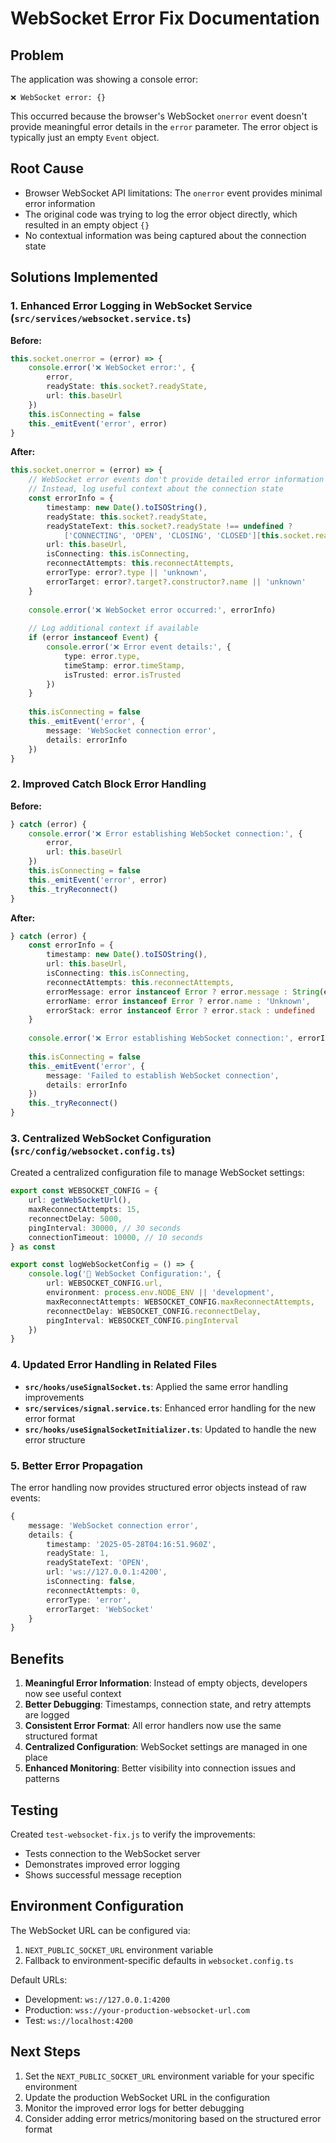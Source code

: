 # WebSocket Error Fix Documentation

## Problem
The application was showing a console error:
```
❌ WebSocket error: {}
```

This occurred because the browser's WebSocket `onerror` event doesn't provide meaningful error details in the `error` parameter. The error object is typically just an empty `Event` object.

## Root Cause
- Browser WebSocket API limitations: The `onerror` event provides minimal error information
- The original code was trying to log the error object directly, which resulted in an empty object `{}`
- No contextual information was being captured about the connection state

## Solutions Implemented

### 1. Enhanced Error Logging in WebSocket Service (`src/services/websocket.service.ts`)

**Before:**
```typescript
this.socket.onerror = (error) => {
    console.error('❌ WebSocket error:', {
        error,
        readyState: this.socket?.readyState,
        url: this.baseUrl
    })
    this.isConnecting = false
    this._emitEvent('error', error)
}
```

**After:**
```typescript
this.socket.onerror = (error) => {
    // WebSocket error events don't provide detailed error information
    // Instead, log useful context about the connection state
    const errorInfo = {
        timestamp: new Date().toISOString(),
        readyState: this.socket?.readyState,
        readyStateText: this.socket?.readyState !== undefined ? 
            ['CONNECTING', 'OPEN', 'CLOSING', 'CLOSED'][this.socket.readyState] : 'UNKNOWN',
        url: this.baseUrl,
        isConnecting: this.isConnecting,
        reconnectAttempts: this.reconnectAttempts,
        errorType: error?.type || 'unknown',
        errorTarget: error?.target?.constructor?.name || 'unknown'
    }
    
    console.error('❌ WebSocket error occurred:', errorInfo)
    
    // Log additional context if available
    if (error instanceof Event) {
        console.error('❌ Error event details:', {
            type: error.type,
            timeStamp: error.timeStamp,
            isTrusted: error.isTrusted
        })
    }
    
    this.isConnecting = false
    this._emitEvent('error', {
        message: 'WebSocket connection error',
        details: errorInfo
    })
}
```

### 2. Improved Catch Block Error Handling

**Before:**
```typescript
} catch (error) {
    console.error('❌ Error establishing WebSocket connection:', {
        error,
        url: this.baseUrl
    })
    this.isConnecting = false
    this._emitEvent('error', error)
    this._tryReconnect()
}
```

**After:**
```typescript
} catch (error) {
    const errorInfo = {
        timestamp: new Date().toISOString(),
        url: this.baseUrl,
        isConnecting: this.isConnecting,
        reconnectAttempts: this.reconnectAttempts,
        errorMessage: error instanceof Error ? error.message : String(error),
        errorName: error instanceof Error ? error.name : 'Unknown',
        errorStack: error instanceof Error ? error.stack : undefined
    }
    
    console.error('❌ Error establishing WebSocket connection:', errorInfo)
    
    this.isConnecting = false
    this._emitEvent('error', {
        message: 'Failed to establish WebSocket connection',
        details: errorInfo
    })
    this._tryReconnect()
}
```

### 3. Centralized WebSocket Configuration (`src/config/websocket.config.ts`)

Created a centralized configuration file to manage WebSocket settings:

```typescript
export const WEBSOCKET_CONFIG = {
    url: getWebSocketUrl(),
    maxReconnectAttempts: 15,
    reconnectDelay: 5000,
    pingInterval: 30000, // 30 seconds
    connectionTimeout: 10000, // 10 seconds
} as const

export const logWebSocketConfig = () => {
    console.log('🔧 WebSocket Configuration:', {
        url: WEBSOCKET_CONFIG.url,
        environment: process.env.NODE_ENV || 'development',
        maxReconnectAttempts: WEBSOCKET_CONFIG.maxReconnectAttempts,
        reconnectDelay: WEBSOCKET_CONFIG.reconnectDelay,
        pingInterval: WEBSOCKET_CONFIG.pingInterval
    })
}
```

### 4. Updated Error Handling in Related Files

- **`src/hooks/useSignalSocket.ts`**: Applied the same error handling improvements
- **`src/services/signal.service.ts`**: Enhanced error handling for the new error format
- **`src/hooks/useSignalSocketInitializer.ts`**: Updated to handle the new error structure

### 5. Better Error Propagation

The error handling now provides structured error objects instead of raw events:

```typescript
{
    message: 'WebSocket connection error',
    details: {
        timestamp: '2025-05-28T04:16:51.960Z',
        readyState: 1,
        readyStateText: 'OPEN',
        url: 'ws://127.0.0.1:4200',
        isConnecting: false,
        reconnectAttempts: 0,
        errorType: 'error',
        errorTarget: 'WebSocket'
    }
}
```

## Benefits

1. **Meaningful Error Information**: Instead of empty objects, developers now see useful context
2. **Better Debugging**: Timestamps, connection state, and retry attempts are logged
3. **Consistent Error Format**: All error handlers now use the same structured format
4. **Centralized Configuration**: WebSocket settings are managed in one place
5. **Enhanced Monitoring**: Better visibility into connection issues and patterns

## Testing

Created `test-websocket-fix.js` to verify the improvements:
- Tests connection to the WebSocket server
- Demonstrates improved error logging
- Shows successful message reception

## Environment Configuration

The WebSocket URL can be configured via:
1. `NEXT_PUBLIC_SOCKET_URL` environment variable
2. Fallback to environment-specific defaults in `websocket.config.ts`

Default URLs:
- Development: `ws://127.0.0.1:4200`
- Production: `wss://your-production-websocket-url.com`
- Test: `ws://localhost:4200`

## Next Steps

1. Set the `NEXT_PUBLIC_SOCKET_URL` environment variable for your specific environment
2. Update the production WebSocket URL in the configuration
3. Monitor the improved error logs for better debugging
4. Consider adding error metrics/monitoring based on the structured error format 